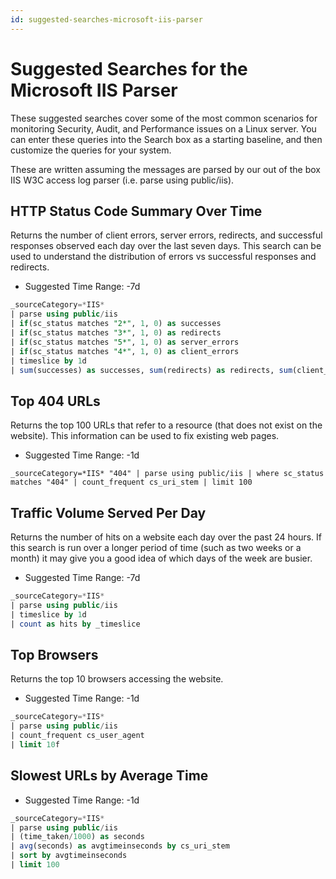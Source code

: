```yaml
---
id: suggested-searches-microsoft-iis-parser
---
```


# Suggested Searches for the Microsoft IIS Parser

These suggested searches cover some of the most common scenarios for monitoring Security, Audit, and Performance issues on a Linux server. You can enter these queries into the Search box as a starting baseline, and then customize the queries for your system.

These are written assuming the messages are parsed by our out of the box IIS W3C access log parser (i.e. parse using public/iis).

## HTTP Status Code Summary Over Time

Returns the number of client errors, server errors, redirects, and successful responses observed each day over the last seven days. This search can be used to understand the distribution of errors vs successful responses and redirects.

* Suggested Time Range: -7d

```sql
_sourceCategory=*IIS* 
| parse using public/iis 
| if(sc_status matches "2*", 1, 0) as successes 
| if(sc_status matches "3*", 1, 0) as redirects 
| if(sc_status matches "5*", 1, 0) as server_errors 
| if(sc_status matches "4*", 1, 0) as client_errors 
| timeslice by 1d 
| sum(successes) as successes, sum(redirects) as redirects, sum(client_errors) as client_errors, sum(server_errors) as server_errors by _timeslice
```

## Top 404 URLs

Returns the top 100 URLs that refer to a resource (that does not exist on the website). This information can be used to fix existing web pages.

* Suggested Time Range: -1d

`_sourceCategory=*IIS* "404" | parse using public/iis | where sc_status matches "404" | count_frequent cs_uri_stem | limit 100`

## Traffic Volume Served Per Day

Returns the number of hits on a website each day over the past 24 hours. If this search is run over a longer period of time (such as two weeks or a month) it may give you a good idea of which days of the week are busier.

* Suggested Time Range: -7d

```sql
_sourceCategory=*IIS* 
| parse using public/iis 
| timeslice by 1d 
| count as hits by _timeslice
```

## Top Browsers

Returns the top 10 browsers accessing the website.

* Suggested Time Range: -1d

```sql
_sourceCategory=*IIS* 
| parse using public/iis 
| count_frequent cs_user_agent 
| limit 10f
```

## Slowest URLs by Average Time

* Suggested Time Range: -1d

```sql
_sourceCategory=*IIS* 
| parse using public/iis 
| (time_taken/1000) as seconds 
| avg(seconds) as avgtimeinseconds by cs_uri_stem 
| sort by avgtimeinseconds 
| limit 100
```
